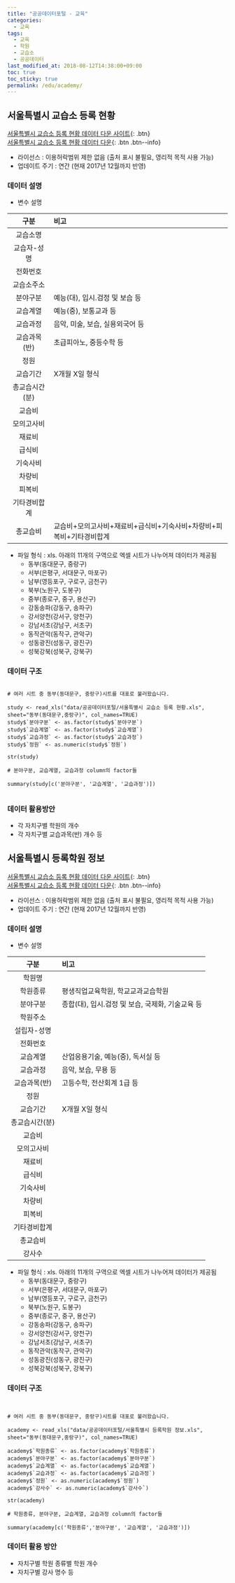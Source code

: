 ```yaml
---
title: "공공데이터포털 - 교육"
categories: 
  - 교육
tags:
  - 교육
  - 학원
  - 교습소
  - 공공데이터
last_modified_at: 2018-08-12T14:38:00+09:00
toc: true
toc_sticky: true
permalink: /edu/academy/
---
```


## 서울특별시 교습소 등록 현황

[서울특별시 교습소 등록 현황 데이터 다운 사이트](https://www.data.go.kr/dataset/3044370/fileData.do){: .btn}
<br>
[서울특별시 교습소 등록 현황 데이터 다운](https://www.data.go.kr/dataset/fileDownload.do?atchFileId=FILE_000000001438362&fileDetailSn=1){: .btn .btn--info}

- 라이선스 : 이용허락범위 제한 없음 (출처 표시 불필요, 영리적 목적 사용 가능)
- 업데이트 주기 : 연간 (현재 2017년 12월까지 반영)

### 데이터 설명

- 변수 설명

|구분|비고|
|:--:|:--|
|교습소명||
|교습자-성명||
|전화번호||
|교습소주소||
|분야구분|예능(대), 입시.검정 및 보습 등|
|교습계열|예능(중), 보통교과 등|
|교습과정|음악, 미술, 보습, 실용외국어 등|
|교습과목(반)|초급피아노, 중등수학 등|
|정원||
|교습기간|X개월 X일 형식|
|총교습시간(분)||
|교습비||
|모의고사비||
|재료비||
|급식비||
|기숙사비||
|차량비||
|피복비||
|기타경비합계||
|총교습비|교습비+모의고사비+재료비+급식비+기숙사비+차량비+피복비+기타경비합계|

- 파일 형식 : xls. 아래의 11개의 구역으로 엑셀 시트가 나누어져 데이터가 제공됨
    - 동부(동대문구, 중랑구)
    - 서부(은평구, 서대문구, 마포구)
    - 남부(영등포구, 구로구, 금천구)
    - 북부(노원구, 도봉구)
    - 중부(종로구, 중구, 용산구)
    - 강동송파(강동구, 송파구)
    - 강서양천(강서구, 양천구)
    - 강남서초(강남구, 서초구)
    - 동작관악(동작구, 관악구)
    - 성동광진(성동구, 광진구)
    - 성북강북(성북구, 강북구)

### 데이터 구조

```{r study, warning=FALSE}

# 여러 시트 중 동부(동대문구, 중랑구)시트를 대표로 불러왔습니다.

study <- read_xls("data/공공데이터포털/서울특별시 교습소 등록 현황.xls", sheet="동부(동대문구,중랑구)", col_names=TRUE)
study$`분야구분` <- as.factor(study$`분야구분`)
study$`교습계열` <- as.factor(study$`교습계열`)
study$`교습과정` <- as.factor(study$`교습과정`)
study$`정원` <- as.numeric(study$`정원`)

str(study)

# 분야구분, 교습계열, 교습과정 column의 factor들

summary(study[c('분야구분', '교습계열', '교습과정')])


```

### 데이터 활용방안

- 각 자치구별 학원의 개수
- 각 자치구별 교습과목(반) 개수 등


## 서울특별시 등록학원 정보

[서울특별시 교습소 등록 현황 데이터 다운 사이트](https://www.data.go.kr/dataset/3044370/fileData.do){: .btn}
<br>
[서울특별시 교습소 등록 현황 데이터 다운](https://www.data.go.kr/dataset/fileDownload.do?atchFileId=FILE_000000001438304&fileDetailSn=1){: .btn .btn--info}

- 라이선스 : 이용허락범위 제한 없음 (출처 표시 불필요, 영리적 목적 사용 가능)
- 업데이트 주기 : 연간 (현재 2017년 12월까지 반영)

### 데이터 설명

- 변수 설명

|구분|비고|
|:--:|:--|
|학원명||
|학원종류|평생직업교육학원, 학교교과교습학원|
|분야구분|종합(대), 입시.검정 및 보습, 국제화, 기술교육 등|
|학원주소||
|설립자-성명||
|전화번호||
|교습계열|산업응용기술, 예능(중), 독서실 등|
|교습과정|음악, 보습, 무용 등|
|교습과목(반)|고등수학, 전산회계 1급 등|
|정원||
|교습기간|X개월 X일 형식|
|총교습시간(분)||
|교습비||
|모의고사비||
|재료비||
|급식비||
|기숙사비||
|차량비||
|피복비||
|기타경비합계||
|총교습비||
|강사수||


- 파일 형식 : xls. 아래의 11개의 구역으로 엑셀 시트가 나누어져 데이터가 제공됨
    - 동부(동대문구, 중랑구)
    - 서부(은평구, 서대문구, 마포구)
    - 남부(영등포구, 구로구, 금천구)
    - 북부(노원구, 도봉구)
    - 중부(종로구, 중구, 용산구)
    - 강동송파(강동구, 송파구)
    - 강서양천(강서구, 양천구)
    - 강남서초(강남구, 서초구)
    - 동작관악(동작구, 관악구)
    - 성동광진(성동구, 광진구)
    - 성북강북(성북구, 강북구)


### 데이터 구조

```{r academny, warning=FALSE}


# 여러 시트 중 동부(동대문구, 중랑구)시트를 대표로 불러왔습니다.

academy <- read_xls("data/공공데이터포털/서울특별시 등록학원 정보.xls", sheet="동부(동대문구,중랑구)", col_names=TRUE)

academy$`학원종류` <- as.factor(academy$`학원종류`)
academy$`분야구분` <- as.factor(academy$`분야구분`)
academy$`교습계열` <- as.factor(academy$`교습계열`)
academy$`교습과정` <- as.factor(academy$`교습과정`)
academy$`정원` <- as.numeric(academy$`정원`)
academy$`강사수` <- as.numeric(academy$`강사수`)

str(academy)

# 학원종류, 분야구분, 교습계열, 교습과정 column의 factor들

summary(academy[c('학원종류','분야구분', '교습계열', '교습과정')])

```

### 데이터 활용 방안

- 자치구별 학원 종류별 학원 개수
- 자치구별 강사 명수 등
